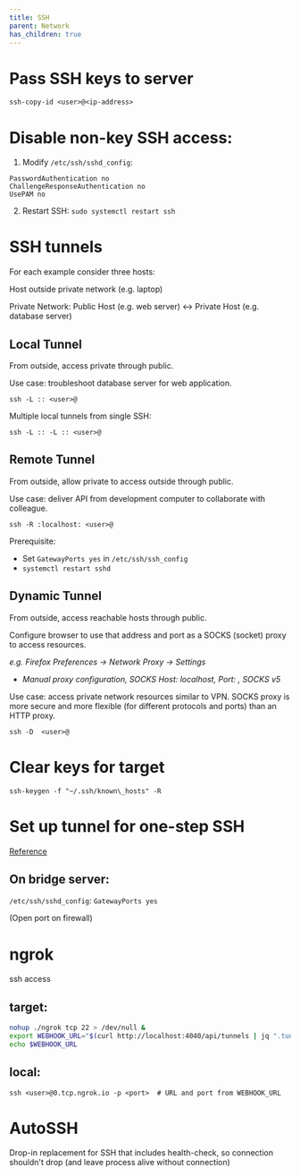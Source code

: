 ```yaml
---
title: SSH
parent: Network
has_children: true
---
```


# Pass SSH keys to server

`ssh-copy-id <user>@<ip-address>`

# Disable non-key SSH access:

1. Modify `/etc/ssh/sshd_config`:

```text
PasswordAuthentication no
ChallengeResponseAuthentication no
UsePAM no
```

2. Restart SSH: `sudo systemctl restart ssh`

# SSH tunnels  

For each example consider three hosts:  

Host outside private network (e.g. laptop)  

Private Network: Public Host (e.g. web server) <-> Private Host (e.g. database server)  

## Local Tunnel  

From outside, access private through public.  

Use case: troubleshoot database server for web application.  

`ssh -L :: <user>@`  

Multiple local tunnels from single SSH:  

`ssh -L :: -L :: <user>@`  

## Remote Tunnel  

From outside, allow private to access outside through public.  

Use case: deliver API from development computer to collaborate with colleague.  

`ssh -R :localhost: <user>@`  

Prerequisite:  
- Set `GatewayPorts yes` in `/etc/ssh/ssh_config`  
- `systemctl restart sshd`  

## Dynamic Tunnel  

From outside, access reachable hosts through public.  

Configure browser to use that address and port as a SOCKS (socket) proxy to access resources.  

_e.g. Firefox Preferences -> Network Proxy -> Settings_

- _Manual proxy configuration, SOCKS Host: localhost, Port: , SOCKS v5_

Use case: access private network resources similar to VPN. SOCKS proxy is more secure and more flexible \(for different protocols and ports\) than an HTTP proxy.  

`ssh -D  <user>@`  

# Clear keys for target

`ssh-keygen -f "~/.ssh/known\_hosts" -R`

# Set up tunnel for one-step SSH

[Reference](https://www.sweetprocess.com/procedures/_AmM86Weq31FO0WDp5kRZFDBKRjB/ssh-tunnel-between-two-servers-behind-firewalls/)

## On bridge server:

`/etc/ssh/sshd_config`: `GatewayPorts yes`

(Open port on firewall)  

# ngrok

ssh access

## target:

```bash
nohup ./ngrok tcp 22 > /dev/null &
export WEBHOOK_URL="$(curl http://localhost:4040/api/tunnels | jq ".tunnels[0].public_url")"
echo $WEBHOOK_URL
```

## local:

`ssh <user>@0.tcp.ngrok.io -p <port>  # URL and port from WEBHOOK_URL`

# AutoSSH

Drop-in replacement for SSH that includes health-check, so connection shouldn't drop (and leave process alive without connection)

